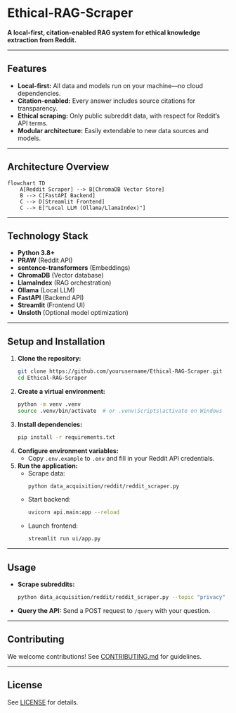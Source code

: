 # Ethical-RAG-Scraper

**A local-first, citation-enabled RAG system for ethical knowledge extraction from Reddit.**

---

## Features

- **Local-first:** All data and models run on your machine—no cloud dependencies.
- **Citation-enabled:** Every answer includes source citations for transparency.
- **Ethical scraping:** Only public subreddit data, with respect for Reddit’s API terms.
- **Modular architecture:** Easily extendable to new data sources and models.

---

## Architecture Overview

```mermaid
flowchart TD
    A[Reddit Scraper] --> B[ChromaDB Vector Store]
    B --> C[FastAPI Backend]
    C --> D[Streamlit Frontend]
    C --> E["Local LLM (Ollama/LlamaIndex)"]
```

---

## Technology Stack

- **Python 3.8+**
- **PRAW** (Reddit API)
- **sentence-transformers** (Embeddings)
- **ChromaDB** (Vector database)
- **LlamaIndex** (RAG orchestration)
- **Ollama** (Local LLM)
- **FastAPI** (Backend API)
- **Streamlit** (Frontend UI)
- **Unsloth** (Optional model optimization)

---

## Setup and Installation

1. **Clone the repository:**
   ```bash
   git clone https://github.com/yourusername/Ethical-RAG-Scraper.git
   cd Ethical-RAG-Scraper
   ```
2. **Create a virtual environment:**
   ```bash
   python -m venv .venv
   source .venv/bin/activate  # or .venv\Scripts\activate on Windows
   ```
3. **Install dependencies:**
   ```bash
   pip install -r requirements.txt
   ```
4. **Configure environment variables:**
   - Copy `.env.example` to `.env` and fill in your Reddit API credentials.
5. **Run the application:**
   - Scrape data:
     ```bash
     python data_acquisition/reddit/reddit_scraper.py
     ```
   - Start backend:
     ```bash
     uvicorn api.main:app --reload
     ```
   - Launch frontend:
     ```bash
     streamlit run ui/app.py
     ```

---

## Usage

- **Scrape subreddits:**
  ```bash
  python data_acquisition/reddit/reddit_scraper.py --topic "privacy"
  ```
- **Query the API:**
  Send a POST request to `/query` with your question.

---

## Contributing

We welcome contributions! See [CONTRIBUTING.md](CONTRIBUTING.md) for guidelines.

---

## License

See [LICENSE](LICENSE) for details.

